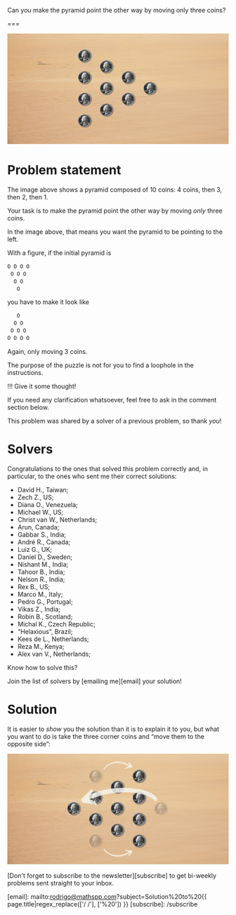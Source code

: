 Can you make the pyramid point the other way by moving only three coins?

===

![10 coins laid in a pyramid, with the tip to the right.](thumbnail.webp "10 coin pyramid.")

# Problem statement

The image above shows a pyramid composed of 10 coins:
4 coins, then 3, then 2, then 1.

Your task is to make the pyramid point the other way by moving
_only_ three coins.

In the image above, that means you want the pyramid to be pointing to the left.

With a figure, if the initial pyramid is

```txt
O O O O
 O O O
  O O
   O
```

you have to make it look like

```txt
   O
  O O 
 O O O
O O O O
```

Again, only moving 3 coins.

The purpose of the puzzle is not for you to find a loophole in the instructions.

!!! Give it some thought!

If you need any clarification whatsoever, feel free to ask in the comment section below.

This problem was shared by a solver of a previous problem, so thank _you_!


# Solvers


Congratulations to the ones that solved this problem correctly and, in particular, to the ones
who sent me their correct solutions:

 - David H., Taiwan;
 - Zech Z., US;
 - Diana O., Venezuela;
 - Michael W., US;
 - Christ van W., Netherlands;
 - Arun, Canada;
 - Gabbar S., India;
 - André R., Canada;
 - Luiz G., UK;
 - Daniel D., Sweden;
 - Nishant M., India;
 - Tahoor B., India;
 - Nelson R., India;
 - Rex B., US;
 - Marco M., Italy;
 - Pedro G., Portugal;
 - Vikas Z., India;
 - Robin B., Scotland;
 - Michal K., Czech Republic;
 - “Helaxious”, Brazil;
 - Kees de L., Netherlands;
 - Reza M., Kenya;
 - Alex van V., Netherlands;

Know how to solve this?

Join the list of solvers by [emailing me][email] your solution!


# Solution

It is easier to _show_ you the solution than it is to explain it to you,
but what you want to do is take the three corner coins and “move them to the opposite side”:

![](_solution.webp "A depiction of the coin pyramid pointing to the other side.")


[Don't forget to subscribe to the newsletter][subscribe] to get bi-weekly
problems sent straight to your inbox.

[email]: mailto:rodrigo@mathspp.com?subject=Solution%20to%20{{ page.title|regex_replace(['/ /'], ['%20']) }}
[subscribe]: /subscribe
